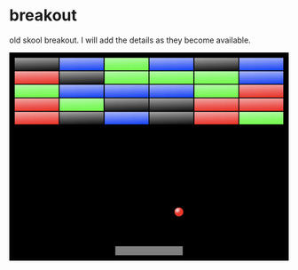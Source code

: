 # breakout
old skool breakout. 
I will add the details as they become available.

![image](breakout.jpg)